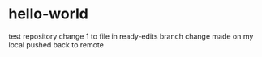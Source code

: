 # hello-world
test repository
change 1 to file in ready-edits branch
change made on my local pushed back to remote
